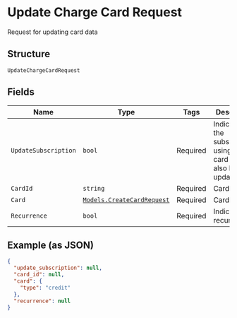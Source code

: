 
# Update Charge Card Request

Request for updating card data

## Structure

`UpdateChargeCardRequest`

## Fields

| Name | Type | Tags | Description |
|  --- | --- | --- | --- |
| `UpdateSubscription` | `bool` | Required | Indicates if the subscriptions using this card must also be updated |
| `CardId` | `string` | Required | Card id |
| `Card` | [`Models.CreateCardRequest`](../../doc/models/create-card-request.md) | Required | Card data |
| `Recurrence` | `bool` | Required | Indicates a recurrence |

## Example (as JSON)

```json
{
  "update_subscription": null,
  "card_id": null,
  "card": {
    "type": "credit"
  },
  "recurrence": null
}
```

